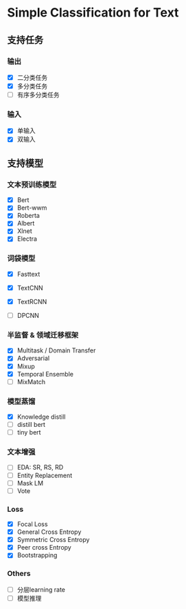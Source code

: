 # Simple Classification for Text

## 支持任务
### 输出
- [x] 二分类任务
- [x] 多分类任务
- [ ] 有序多分类任务

### 输入
- [x] 单输入
- [x] 双输入

## 支持模型
### 文本预训练模型
- [x] Bert
- [x] Bert-wwm
- [x] Roberta
- [x] Albert
- [x] Xlnet
- [x] Electra

### 词袋模型
- [x] Fasttext
- [x] TextCNN
- [x] TextRCNN
- [ ] DPCNN


### 半监督 & 领域迁移框架
- [x] Multitask / Domain Transfer
- [x] Adversarial 
- [x] Mixup
- [x] Temporal Ensemble
- [ ] MixMatch

### 模型蒸馏
- [x] Knowledge distill
- [ ] distill bert 
- [ ] tiny bert 

### 文本增强
- [ ] EDA: SR, RS, RD
- [ ] Entity Replacement 
- [ ] Mask LM
- [ ] Vote

### Loss
- [x] Focal Loss
- [x] General Cross Entropy
- [x] Symmetric Cross Entropy
- [x] Peer cross Entropy
- [x] Bootstrapping

### Others
- [ ] 分层learning rate
- [ ] 模型推理
